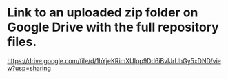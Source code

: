 # Link to an uploaded zip folder on Google Drive with the full repository files.
https://drive.google.com/file/d/1hYjeKRimXUIpp9Dd6iBvlJrUhGy5xDND/view?usp=sharing
